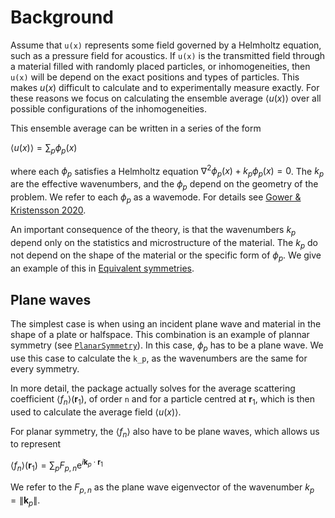 # Background

Assume that ``u(x)`` represents some field governed by a Helmholtz equation, such as a pressure field for acoustics. If ``u(x)`` is the transmitted field through a material filled with randomly placed particles, or inhomogeneities, then ``u(x)`` will be depend on the exact positions and types of particles. This makes $u(x)$ difficult to calculate and to experimentally measure exactly. For these reasons we focus on calculating the ensemble average $\langle u(x)\rangle$ over all possible configurations of the inhomogeneities.

This ensemble average can be written in a series of the form

$\langle u(x) \rangle = \sum_p \phi_p(x)$

where each $\phi_p$ satisfies a Helmholtz equation $\nabla^2 \phi_p(x) + k_p \phi_p(x) = 0$. The $k_p$ are the effective wavenumbers, and the $\phi_p$ depend on the geometry of the problem. We refer to each $\phi_p$ as a wavemode. For details see [Gower & Kristensson 2020](https://arxiv.org/pdf/2010.00934.pdf).

An important consequence of the theory, is that the wavenumbers $k_p$ depend only on the statistics and microstructure of the material. The $k_p$ do not depend on the shape of the material or the specific form of $\phi_p$. We give an example of this in [Equivalent symmetries](@ref).

## Plane waves

The simplest case is when using an incident plane wave and material in the shape of a plate or halfspace. This combination is an example of plannar symmetry (see [`PlanarSymmetry`](@ref)). In this case, $\phi_p$ has to be a plane wave. We use this case to calculate the ``k_p``, as the wavenumbers are the same for every symmetry.

In more detail, the package actually solves for the average scattering coefficient $\langle f_n\rangle (\mathbf r_1)$, of order ``n`` and for a particle centred at $\mathbf r_1$, which is then used to calculate the  average field $\langle u(x) \rangle$.   

For planar symmetry, the $\langle f_n\rangle$ also have to be plane waves, which allows us to  represent

$\langle f_n\rangle (\mathbf r_1) = \sum_p F_{p,n} \mathrm e^{i \mathbf k_p \cdot \mathbf r_1}$

We refer to the $F_{p,n}$ as the plane wave eigenvector of the wavenumber $k_p = \|\mathbf k_p \|$.
